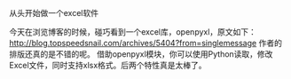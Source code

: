 从头开始做一个excel软件

今天在浏览博客的时候，碰巧看到一个excel库，openpyxl，原文如下：
http://blog.topspeedsnail.com/archives/5404?from=singlemessage
作者的排版还真的是不错的呢。
借助openpyxl模块，你可以使用Python读取，修改Excel文件，同时支持xlsx格式。后两个特性真是太棒了。

